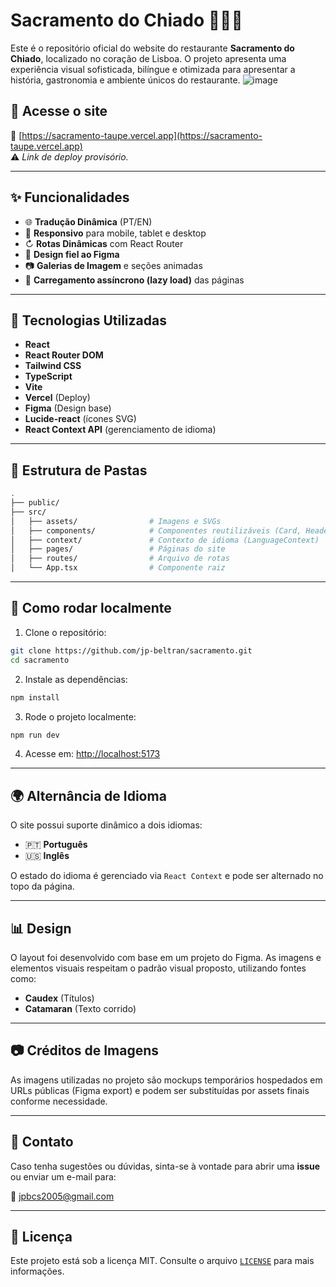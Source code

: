 # Sacramento do Chiado 🍷🇵🇹

Este é o repositório oficial do website do restaurante **Sacramento do Chiado**, localizado no coração de Lisboa. O projeto apresenta uma experiência visual sofisticada, bilíngue e otimizada para apresentar a história, gastronomia e ambiente únicos do restaurante.
![image](https://github.com/user-attachments/assets/e108a319-f228-4867-bd11-0368ce61ea88)


## 🔗 Acesse o site

📍 [https://sacramento-taupe.vercel.app](https://sacramento-taupe.vercel.app)  
⚠️ *Link de deploy provisório.*

---

## ✨ Funcionalidades

- 🌐 **Tradução Dinâmica** (PT/EN)
- 📱 **Responsivo** para mobile, tablet e desktop
- ↻ **Rotas Dinâmicas** com React Router
- 🎨 **Design fiel ao Figma**
- 📷 **Galerias de Imagem** e seções animadas
- 🔀 **Carregamento assíncrono (lazy load)** das páginas

---

## 💠 Tecnologias Utilizadas

- **React**
- **React Router DOM**
- **Tailwind CSS**
- **TypeScript**
- **Vite**
- **Vercel** (Deploy)
- **Figma** (Design base)
- **Lucide-react** (ícones SVG)
- **React Context API** (gerenciamento de idioma)

---

## 🧱 Estrutura de Pastas

```bash
.
├── public/
├── src/
│   ├── assets/                # Imagens e SVGs
│   ├── components/            # Componentes reutilizáveis (Card, Header, Footer, etc)
│   ├── context/               # Contexto de idioma (LanguageContext)
│   ├── pages/                 # Páginas do site
│   ├── routes/                # Arquivo de rotas
│   └── App.tsx                # Componente raiz
```

---

## 🚀 Como rodar localmente

1. Clone o repositório:

```bash
git clone https://github.com/jp-beltran/sacramento.git
cd sacramento
```

2. Instale as dependências:

```bash
npm install
```

3. Rode o projeto localmente:

```bash
npm run dev
```

4. Acesse em: [http://localhost:5173](http://localhost:5173)

---

## 🌍 Alternância de Idioma

O site possui suporte dinâmico a dois idiomas:

- 🇵🇹 **Português**
- 🇺🇸 **Inglês**

O estado do idioma é gerenciado via `React Context` e pode ser alternado no topo da página.

---

## 📊 Design

O layout foi desenvolvido com base em um projeto do Figma. As imagens e elementos visuais respeitam o padrão visual proposto, utilizando fontes como:

- **Caudex** (Títulos)
- **Catamaran** (Texto corrido)

---

## 📷 Créditos de Imagens

As imagens utilizadas no projeto são mockups temporários hospedados em URLs públicas (Figma export) e podem ser substituídas por assets finais conforme necessidade.

---

## 📩 Contato

Caso tenha sugestões ou dúvidas, sinta-se à vontade para abrir uma **issue** ou enviar um e-mail para:

📧 jpbcs2005@gmail.com

---

## 📍 Licença

Este projeto está sob a licença MIT. Consulte o arquivo [`LICENSE`](LICENSE) para mais informações.
